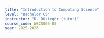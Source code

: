 ```yaml
---
title: "Introduction to Computing Science"
level: "Bachelor CS"
instructor: "D. Düstegör (tutor)"
course_code: WBCS005-05
year: 2025-2026
---
```

